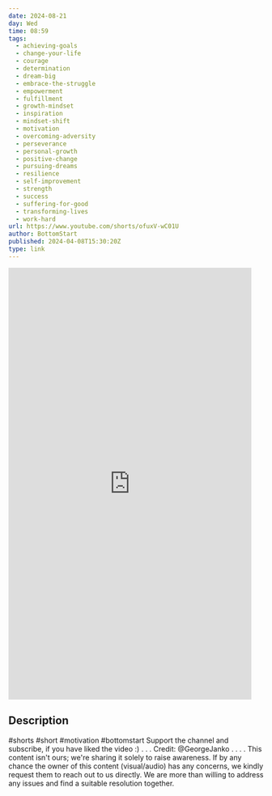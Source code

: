 ```yaml
---
date: 2024-08-21
day: Wed
time: 08:59
tags:
  - achieving-goals
  - change-your-life
  - courage
  - determination
  - dream-big
  - embrace-the-struggle
  - empowerment
  - fulfillment
  - growth-mindset
  - inspiration
  - mindset-shift
  - motivation
  - overcoming-adversity
  - perseverance
  - personal-growth
  - positive-change
  - pursuing-dreams
  - resilience
  - self-improvement
  - strength
  - success
  - suffering-for-good
  - transforming-lives
  - work-hard
url: https://www.youtube.com/shorts/ofuxV-wC01U
author: BottomStart
published: 2024-04-08T15:30:20Z
type: link
---
```


<iframe width="480" height="854" src="https://www.youtube.com/embed/ofuxV-wC01U" frameborder="0" allowfullscreen></iframe>

## Description
#shorts #short #motivation #bottomstart
Support the channel and subscribe, if you have liked the video :) 
.
.
.
Credit: @GeorgeJanko 
.
.
.
.
This content isn't ours; we're sharing it solely to raise awareness. If by any chance the owner of this content (visual/audio) has any concerns, we kindly request them to reach out to us directly. We are more than willing to address any issues and find a suitable resolution together.